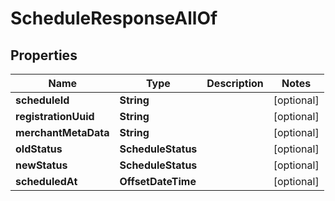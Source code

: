 

# ScheduleResponseAllOf


## Properties

| Name | Type | Description | Notes |
|------------ | ------------- | ------------- | -------------|
|**scheduleId** | **String** |  |  [optional] |
|**registrationUuid** | **String** |  |  [optional] |
|**merchantMetaData** | **String** |  |  [optional] |
|**oldStatus** | **ScheduleStatus** |  |  [optional] |
|**newStatus** | **ScheduleStatus** |  |  [optional] |
|**scheduledAt** | **OffsetDateTime** |  |  [optional] |



